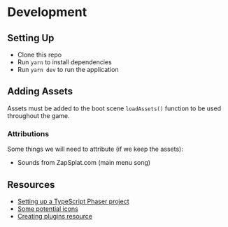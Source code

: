 # Development

## Setting Up

* Clone this repo
* Run `yarn` to install dependencies
* Run `yarn dev` to run the application

## Adding Assets

Assets must be added to the boot scene `loadAssets()` function to be used throughout the game.

### Attributions

Some things we will need to attribute (if we keep the assets):

* Sounds from ZapSplat.com (main menu song)

## Resources

* [Setting up a TypeScript Phaser project](https://spin.atomicobject.com/2019/07/13/phaser-3-typescript-tutorial/)
* [Some potential icons](https://www.figma.com/file/xzrMV3hZJ5adqYluoywmPt/Pixel-Icon-Pack-(Community)?node-id=248%3A2996)
* [Creating plugins resource](https://gamedevacademy.org/create-a-dialog-modal-plugin-in-phaser-3-part-1/)
